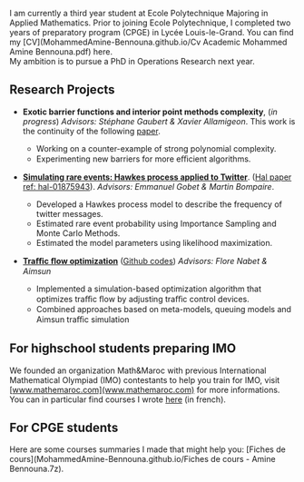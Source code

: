 I am currently a third year student at Ecole Polytechnique Majoring in Applied Mathematics. Prior to joining Ecole Polytechnique, I completed two years of preparatory program (CPGE) in Lycée Louis-le-Grand. You can find my [CV](MohammedAmine-Bennouna.github.io/Cv Academic Mohammed Amine Bennouna.pdf) here.    
My ambition is to pursue a PhD in Operations Research next year.


## Research Projects
* **Exotic barrier functions and interior point methods complexity**, (_in progress_)
_Advisors: Stéphane Gaubert & Xavier Allamigeon_.
This work is the continuity of the following [paper](https://arxiv.org/abs/1708.01544).
  - Working on a counter-example of strong polynomial complexity.
  - Experimenting new barriers for more eﬃcient algorithms.
 
* [**Simulating rare events: Hawkes process applied to Twitter**](https://hal.archives-ouvertes.fr/hal-01875943/document). 
([Hal paper ref: hal-01875943](https://hal.archives-ouvertes.fr/hal-01875943/document)). _Advisors: Emmanuel Gobet & Martin Bompaire_.
  - Developed a Hawkes process model to describe the frequency of twitter messages.  
  - Estimated rare event probability using Importance Sampling and Monte Carlo Methods.
  - Estimated the model parameters using likelihood maximization.

* [**Traﬃc ﬂow optimization**](https://github.com/MohammedAmine-Bennouna/Traffic-opt-Aimsun) ([Github codes](https://github.com/MohammedAmine-Bennouna/Traffic-opt-Aimsun))
_Advisors: Flore Nabet & Aimsun_ 
  - Implemented a simulation-based optimization algorithm that optimizes traﬃc ﬂow by adjusting traﬃc control devices.
  - Combined approaches based on meta-models, queuing models and Aimsun traﬃc simulation



## For highschool students preparing IMO
We founded an organization Math&Maroc with previous International Mathematical Olympiad (IMO) contestants to help you train for IMO, visit [www.mathemaroc.com](www.mathemaroc.com) for more informations.
You can in particular find courses I wrote [here](http://mathemaroc.com/Publications) (in french).


## For CPGE students
Here are some courses summaries I made that might help you: [Fiches de cours](MohammedAmine-Bennouna.github.io/Fiches de cours - Amine Bennouna.7z).
